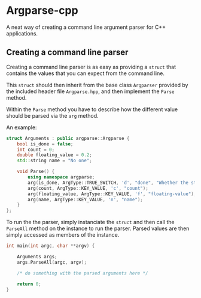 # Argparse-cpp

A neat way of creating a command line argument parser for C++ applications.

## Creating a command line parser

Creating a command line parser is as easy as providing a `struct` that contains the values that you can expect from the command line.

This `struct` should then inherit from the base class `Argparser` provided by the included header file `Argparse.hpp`, and then implement the `Parse` method.

Within the `Parse` method you have to describe how the different value should be parsed via the `arg` method.

An example:
```cpp
struct Arguments : public argparse::Argparse {
    bool is_done = false;
    int count = 0;
    double floating_value = 0.2;
    std::string name = "No one";

    void Parse() {
        using namespace argparse;
        arg(is_done, ArgType::TRUE_SWITCH, 'd', "done", "Whether the stuff is done or not");
        arg(count, ArgType::KEY_VALUE, 'c', "count");
        arg(floating_value, ArgType::KEY_VALUE, 'f', "floating-value");
        arg(name, ArgType::KEY_VALUE, 'n', "name");
    }
};
```

To run the the parser, simply instanciate the `struct` and then call the `ParseAll` method on the instance to run the parser. Parsed values are then simply accessed as members of the instance.

```cpp
int main(int argc, char **argv) {

    Arguments args;
    args.ParseAll(argc, argv);

    /* do something with the parsed arguments here */

    return 0;
}
```
